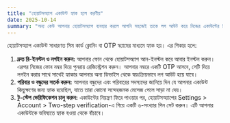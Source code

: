 ```yaml
---
title: "হোয়াটসঅ্যাপ একাউন্ট হ্যাক হলে করণীয়"
date: 2025-10-14
summary: "অন্য কেউ আপনার হোয়াটসঅ্যাপ ব্যবহার করলে আপনি সহজেই তাকে লগ আউট করে নিজের একাউন্টের নিয়ন্ত্রণ ফিরে পেতে পারেন।"
---
```


হোয়াটসঅ্যাপ একাউন্ট সাধারণত সিম কার্ড ক্লোনিং বা OTP স্ক্যামের মাধ্যমে হ্যাক হয়। এর শিকার হলে:

1.  **দ্রুত রি-ইনস্টল ও লগইন করুন:** আপনার ফোন থেকে হোয়াটসঅ্যাপ আন-ইনস্টল করে আবার ইনস্টল করুন। এরপর নিজের ফোন নম্বর দিয়ে পুনরায় রেজিস্ট্রেশন করুন। আপনার নম্বরে একটি OTP আসবে, সেটি দিয়ে লগইন করার সাথে সাথেই হ্যাকার আপনার অন্য ডিভাইস থেকে স্বয়ংক্রিয়ভাবে লগ আউট হয়ে যাবে।
2.  **পরিবার ও বন্ধুদের সতর্ক করুন:** আপনার বন্ধুদের এবং পরিবারের সদস্যদের জানিয়ে দিন যে আপনার একাউন্ট কিছুক্ষণের জন্য হ্যাক হয়েছিল, যাতে তারা কোনো সন্দেহজনক মেসেজ পেলে সাড়া না দেয়।
3.  **টু-স্টেপ ভেরিফিকেশন চালু করুন:** একাউন্টের নিয়ন্ত্রণ ফিরে পাওয়ার পর, হোয়াটসঅ্যাপের Settings > Account > Two-step verification-এ গিয়ে একটি ৬-সংখ্যার পিন সেট করুন। এটি আপনার একাউন্টকে ভবিষ্যতে হ্যাক হওয়া থেকে বাঁচাবে।
